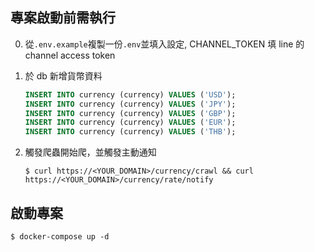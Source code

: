 ## 專案啟動前需執行
0. 從`.env.example`複製一份`.env`並填入設定, CHANNEL_TOKEN 填 line 的 channel access token

1. 於 db 新增貨幣資料
    ```sql
    INSERT INTO currency (currency) VALUES ('USD');
    INSERT INTO currency (currency) VALUES ('JPY');
    INSERT INTO currency (currency) VALUES ('GBP');
    INSERT INTO currency (currency) VALUES ('EUR');
    INSERT INTO currency (currency) VALUES ('THB');
    ```

2. 觸發爬蟲開始爬，並觸發主動通知
    ```
    $ curl https://<YOUR_DOMAIN>/currency/crawl && curl https://<YOUR_DOMAIN>/currency/rate/notify
    ```

## 啟動專案

```
$ docker-compose up -d
```